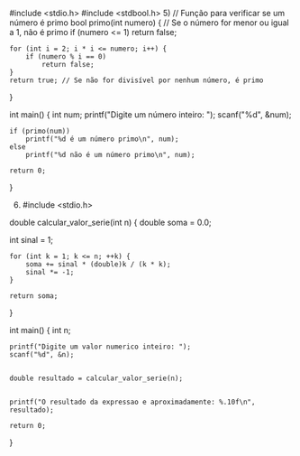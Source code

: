 #include <stdio.h>
#include <stdbool.h>
5)
// Função para verificar se um número é primo
bool primo(int numero) {
    // Se o número for menor ou igual a 1, não é primo
    if (numero <= 1)
        return false;
    
    
    for (int i = 2; i * i <= numero; i++) {
        if (numero % i == 0)
            return false; 
    }
    return true; // Se não for divisível por nenhum número, é primo
}

int main() {
    int num;
    printf("Digite um número inteiro: ");
    scanf("%d", &num);

    if (primo(num))
        printf("%d é um número primo\n", num);
    else
        printf("%d não é um número primo\n", num);
    
    return 0;
}

6) #include <stdio.h>

double calcular_valor_serie(int n) {
    double soma = 0.0; 
    
  int sinal = 1; 

    for (int k = 1; k <= n; ++k) {
        soma += sinal * (double)k / (k * k); 
        sinal *= -1; 
    }

    return soma; 
}

int main() {
    int n;

    
    printf("Digite um valor numerico inteiro: ");
    scanf("%d", &n);

   
    double resultado = calcular_valor_serie(n);

    
    printf("O resultado da expressao e aproximadamente: %.10f\n", resultado);

    return 0; 
}
